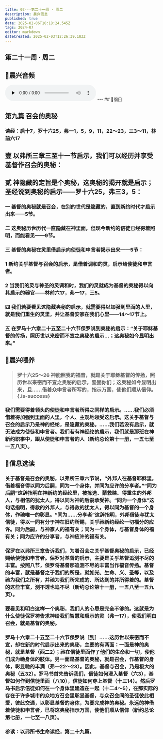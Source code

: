 ```yaml
---
title: 02---第二十一周 · 周二
description: 晨兴信息
published: true
date: 2025-02-06T10:18:24.545Z
tags: 2024-07
editor: markdown
dateCreated: 2025-02-03T12:26:39.183Z
---
```


## 第二十一周 · 周二

## 🎵晨兴音频
<audio id="audio" controls="" preload="none">
      <source id="mp3" src="/2024-07/week21/week21day2.mp3">
</audio>
---
## 📖纲目

## 第九篇    召会的奥秘

### 读经：启十7，罗十六25，弗一1，5，9，11，22～23，三3～11，林前六17

## 壹	以弗所三章三至十一节启示，我们可以经历并享受基督作召会的奥秘：

## 贰	神隐藏的定旨是个奥秘，这奥秘的揭开就是启示；圣经说到奥秘的启示——罗十六25，弗三3，5：

### 一	基督的奥秘就是召会，在别的世代是隐藏的，直到新约时代才启示出来——5节。

### 二	这奥秘历世历代一直隐藏在神里面，但现今新约的信徒已经得着照明，而能看见——9节。

### 三	基督的奥秘在灵里借启示向使徒和申言者揭示出来——5节：

### 1	新约关乎基督与召会的启示，是借着调和的灵，启示给使徒和申言者。

### 2	当我们的灵与神圣的灵调和时，我们的灵就成为基督的奥秘得以向其启示的器官——林前六17，弗一17，三5。

### 四	我们若要看见这隐藏奥秘的启示，就需要得以加强到里面的人里，就是我们重生的灵里，并让基督安家在我们心里——14～17节上。

### 五	在罗马十六章二十五至二十六节保罗说到奥秘的启示：“关于耶稣基督的传扬，照历世以来密而不宣之奥秘的启示…；这奥秘如今显明出来。”

## 📖晨兴喂养

>### **罗十六25～26**    **神能照我的福音，就是关于耶稣基督的传扬，照历世以来密而不宣之奥秘的启示，坚固你们；这奥秘如今显明出来，且……借着众申言者所写的，指示万国，使他们顺从信仰。** {.is-success}

### 我们需要得着领头的使徒和申言者所得之同样的启示。……我们必须借着得加强到里面的人里，个人、主观地领受这启示。这关乎基督与召会的启示乃是神的经纶，是隐藏的奥秘。……我们若没有启示，就无法成为使徒和申言者。我们若有神经纶的启示，我们就是那班在神新约职事中，跟从使徒和申言者的人（新约总论第十一册，一五七至一五八页）。

## 📖信息选读

### 关于基督是召会的奥秘，以弗所三章六节说，“外邦人在基督耶稣里，借着福音得以同为后嗣，同为一个身体，并同为应许的分享者。”“同为后嗣”这辞指明在神新约的经纶里，被拣选、蒙救赎、得重生的外邦人，与相信的犹太人，得以同为神的后嗣承受神。“同为一个身体”这句话指明，得救的外邦人，与得救的犹太人，得以同为基督的一个身体，作祂唯一的彰显。“同为……分享者”这辞指明，外邦信徒与犹太信徒，得以一同有分于神在旧约所赐，关乎祂新约经纶一切福分的应许。同为后嗣，与神家人的福有关；同为一个身体，与基督身体的福有关；同为应许的分享者，与神应许的福有关。

### 保罗在以弗所三章告诉我们，为着召会之关乎基督奥秘的启示，已经赐给使徒和申言者。保罗对基督的启示，主要是关乎基督追测不尽的丰富。按照八节，保罗将基督那追测不尽的丰富当作福音传扬。基督的丰富，就是基督之于我们的所是，就如光、生命、义、圣等，以及祂为我们之所有，并祂为我们所完成的、所达到的并所得着的。基督的这些丰富，测不透也追不尽（新约总论第十一册，一五八至一五九页）。

### 要看见和明白这样一个奥秘，我们人的心思是完全不够的。这就是为什么使徒保罗祷告求神给我们智慧和启示的灵（弗一17），使我们明白召会，就是基督的奥秘。

### 罗马十六章二十五至二十六节保罗说〔到〕……这历世以来密而不宣，却在新约时代启示出来的奥秘，主要的有两面：一面是神的奥秘，就是基督（西二2）；祂在信徒里面作了他们的生命和一切，使他们成为祂身体的肢体。另一面是基督的奥秘，就是召会，作基督的身体，彰显祂的丰满（弗一22～23）。因此，基督与召会，乃是极大的奥秘（五32）。罗马书首先告诉我们，信徒如何浸入基督（六3），基督如何作到信徒里面（八10），信徒如何穿上基督（十三14）。然后罗马书启示信徒如何在一个身体里建造在一起（十二4～5），在那实际的存在于许多城市的众地方召会里彰显基督，与众召会间的圣徒彼此相爱，彼此交通，以彰显基督的身体，为要完成神的奥秘。永远的神借着使徒和申言者，已将这奥秘指示万国，使他们顺从信仰（新约总论第七册，一七至一八页）。

### 参读：以弗所书生命读经，第二十九篇。

<!-- Google tag (gtag.js) -->

<script async src="https://www.googletagmanager.com/gtag/js?id=G-1P8709Z16T"></script>

<script>


 window.dataLayer = window.dataLayer || [];

 function gtag(){dataLayer.push(arguments);}

 gtag('js', new Date());



 gtag('config', 'G-1P8709Z16T');

</script>